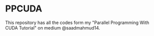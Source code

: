 # PPCUDA
This repository has all the codes form my "Parallel Programming With CUDA Tutorial" on medium @saadmahmud14. 
